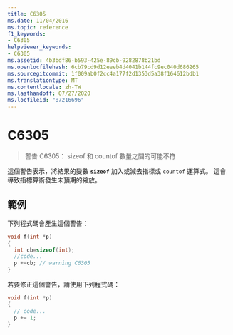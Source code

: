 ```yaml
---
title: C6305
ms.date: 11/04/2016
ms.topic: reference
f1_keywords:
- C6305
helpviewer_keywords:
- C6305
ms.assetid: 4b3bdf86-b593-425e-89cb-9282878b21bd
ms.openlocfilehash: 6cb79cd9d12eeeb4d4041b144fc9ec040d686265
ms.sourcegitcommit: 1f009ab0f2cc4a177f2d1353d5a38f164612bdb1
ms.translationtype: MT
ms.contentlocale: zh-TW
ms.lasthandoff: 07/27/2020
ms.locfileid: "87216696"
---
```

# <a name="c6305"></a>C6305

> 警告 C6305： sizeof 和 countof 數量之間的可能不符

這個警告表示，將結果的變數 **`sizeof`** 加入或減去指標或 `countof` 運算式。 這會導致指標算術發生未預期的縮放。

## <a name="example"></a>範例

下列程式碼會產生這個警告：

```cpp
void f(int *p)
{
  int cb=sizeof(int);
  //code...
  p +=cb; // warning C6305
}
```

若要修正這個警告，請使用下列程式碼：

```cpp
void f(int *p)
{
  // code...
  p += 1;
}
```
